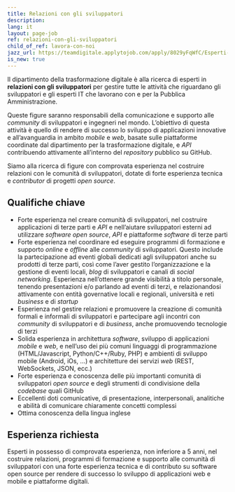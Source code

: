 ```yaml
---
title: Relazioni con gli sviluppatori
description:
lang: it
layout: page-job
ref: relazioni-con-gli-sviluppatori
child_of_ref: lavora-con-noi
jazz_url: https://teamdigitale.applytojob.com/apply/8029yFqWfC/Esperti-In-Relazioni-Con-Gli-Sviluppatori.html
is_new: true
---
```


Il dipartimento della trasformazione digitale è alla ricerca di esperti
in **relazioni con gli sviluppatori** per gestire tutte le attività che
riguardano gli sviluppatori e gli esperti IT che lavorano con e per la
Pubblica Amministrazione.

Queste figure saranno responsabili della comunicazione e supporto alle
*community* di sviluppatori e ingegneri nel mondo. L’obiettivo di questa
attività è quello di rendere di successo lo sviluppo di applicazioni
innovative e all’avanguardia in ambito *mobile* e *web*, basate sulle
piattaforme coordinate dal dipartimento per la trasformazione digitale,
e *API* contribuendo attivamente all’interno del *repository* pubblico
su GitHub.

Siamo alla ricerca di figure con comprovata esperienza nel costruire
relazioni con le comunità di sviluppatori, dotate di forte esperienza
tecnica e *contributor* di progetti *open source*.

## Qualifiche chiave

-   Forte esperienza nel creare comunità di sviluppatori, nel costruire
    applicazioni di terze parti e *API* e nell’aiutare sviluppatori
    esterni ad utilizzare *software open source*, *API* e piattaforme
    *software* di terze parti
-   Forte esperienza nel coordinare ed eseguire programmi di formazione
    e supporto *online* e *offline* alle *community* di sviluppatori.
    Questo include la partecipazione ad eventi globali dedicati agli
    sviluppatori anche su prodotti di terze parti, così come l’aver
    gestito l’organizzazione e la gestione di eventi locali, *blog* di
    sviluppatori e canali di *social* *networking*. Esperienza
    nell’ottenere grande visibilità a titolo personale, tenendo
    presentazioni e/o parlando ad eventi di terzi, e relazionandosi
    attivamente con entità governative locali e regionali, università e
    reti *business* e di *startup*
-   Esperienza nel gestire relazioni e promuovere la creazione di
    comunità formali e informali di sviluppatori e partecipare agli
    incontri con *community* di sviluppatori e di *business*, anche
    promuovendo tecnologie di terzi
-   Solida esperienza in architettura *software*, sviluppo di
    applicazioni *mobile* e *web*, e nell’uso dei più comuni linguaggi
    di programmazione (HTML/Javascript, Python/C++/Ruby, PHP) e ambienti
    di sviluppo mobile (Android, iOs, …) e architetture dei servizi
    *web* (REST, WebSockets, JSON, ecc.)
-   Forte esperienza e conoscenza delle più importanti comunità di
    sviluppatori *open source* e degli strumenti di condivisione della
    *codebase* quali GitHub
-   Eccellenti doti comunicative, di presentazione, interpersonali,
    analitiche e abilità di comunicare chiaramente concetti complessi
-   Ottima conoscenza della lingua inglese

## Esperienza richiesta

Esperti in possesso di comprovata esperienza, non inferiore a 5 anni, nel costruire relazioni,
programmi di formazione e supporto alle comunità di sviluppatori con una forte esperienza
tecnica e di contributo su software open source per rendere di successo lo sviluppo di
applicazioni web e mobile e piattaforme digitali.
